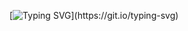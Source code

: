 [![Typing SVG](https://readme-typing-svg.demolab.com/?lines=Joshua+Mendez;Personal+and+Univeristy+Work+Repo;)](https://git.io/typing-svg)
